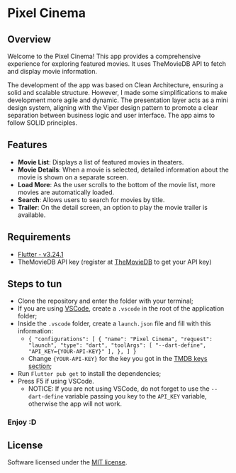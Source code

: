 # Pixel Cinema

## Overview

Welcome to the Pixel Cinema! This app provides a comprehensive experience for exploring featured movies. It uses TheMovieDB API to fetch and display movie information.


The development of the app was based on Clean Architecture, ensuring a solid and scalable structure. However, I made some simplifications to make development more agile and dynamic. The presentation layer acts as a mini design system, aligning with the Viper design pattern to promote a clear separation between business logic and user interface. The app aims to follow SOLID principles.

## Features

- **Movie List**: Displays a list of featured movies in theaters.
- **Movie Details**: When a movie is selected, detailed information about the movie is shown on a separate screen.
- **Load More**: As the user scrolls to the bottom of the movie list, more movies are automatically loaded.
- **Search**: Allows users to search for movies by title.
- **Trailer**: On the detail screen, an option to play the movie trailer is available.

## Requirements

- [Flutter - v3.24.1](https://docs.flutter.dev/get-started/install)
- TheMovieDB API key (register at [TheMovieDB](https://www.themoviedb.org/) to get your API key)


## Steps to tun
- Clone the repository and enter the folder with your terminal;
- If you are using [VSCode](https://code.visualstudio.com/), create a `.vscode` in the root of the application folder;
- Inside the `.vscode` folder, create a `launch.json` file and fill with this information:
  - `{
   "configurations": [
        {
            "name": "Pixel Cinema",
            "request": "launch",
            "type": "dart",
            "toolArgs": [
                "--dart-define",
                "API_KEY={YOUR-API-KEY}"
            ],
        },
    ]
}`
  - Change `{YOUR-API-KEY}` for the key you got in the [TMDB keys section](https://www.themoviedb.org/settings/api);
- Run `Flutter pub get` to install the dependencies;
- Press F5 if using VSCode.
  - NOTICE: If you are not using VSCode, do not forget to use the `--dart-define` variable passing you key to the `API_KEY` variable, otherwise the app will not work.

### Enjoy :D

## License

Software licensed under the [MIT license](https://opensource.org/licenses/MIT).
